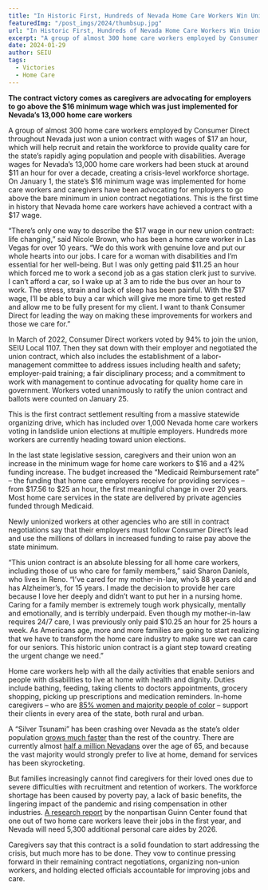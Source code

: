 ```yaml
---
title: "In Historic First, Hundreds of Nevada Home Care Workers Win Union Contract with $17 an Hour, a Major Leap Forward for Quality Care"
featuredImg: "/post_imgs/2024/thumbsup.jpg"
url: "In Historic First, Hundreds of Nevada Home Care Workers Win Union Contract with $17 an Hour, a Major Leap Forward for Quality Care"
excerpt: "A group of almost 300 home care workers employed by Consumer Direct throughout Nevada just won a union contract with wages of $17 an hour, which will help recruit and retain the workforce to provide quality care for the state’s rapidly aging population and people with disabilities."
date: 2024-01-29
author: SEIU
tags:
  - Victories
  - Home Care
---
```


**The contract victory comes as caregivers are advocating for employers to go above the $16 minimum wage which was just implemented for Nevada’s 13,000 home care workers**

A group of almost 300 home care workers employed by Consumer Direct throughout Nevada just won a union contract with wages of $17 an hour, which will help recruit and retain the workforce to provide quality care for the state’s rapidly aging population and people with disabilities. Average wages for Nevada’s 13,000 home care workers had been stuck at around $11 an hour for over a decade, creating a crisis-level workforce shortage. On January 1, the state’s $16 minimum wage was implemented for home care workers and caregivers have been advocating for employers to go above the bare minimum in union contract negotiations. This is the first time in history that Nevada home care workers have achieved a contract with a $17 wage.

“There’s only one way to describe the $17 wage in our new union contract: life changing,” said Nicole Brown, who has been a home care worker in Las Vegas for over 10 years. “We do this work with genuine love and put our whole hearts into our jobs. I care for a woman with disabilities and I’m essential for her well-being. But I was only getting paid $11.25 an hour which forced me to work a second job as a gas station clerk just to survive. I can’t afford a car, so I wake up at 3 am to ride the bus over an hour to work. The stress, strain and lack of sleep has been painful. With the $17 wage, I’ll be able to buy a car which will give me more time to get rested and allow me to be fully present for my client. I want to thank Consumer Direct for leading the way on making these improvements for workers and those we care for.”

In March of 2022, Consumer Direct workers voted by 94% to join the union, SEIU Local 1107. Then they sat down with their employer and negotiated the union contract, which also includes the establishment of a labor-management committee to address issues including health and safety; employer-paid training; a fair disciplinary process; and a commitment to work with management to continue advocating for quality home care in government. Workers voted unanimously to ratify the union contract and ballots were counted on January 25.

This is the first contract settlement resulting from a massive statewide organizing drive, which has included over 1,000 Nevada home care workers voting in landslide union elections at multiple employers. Hundreds more workers are currently heading toward union elections.

In the last state legislative session, caregivers and their union won an increase in the minimum wage for home care workers to $16 and a 42% funding increase. The budget increased the “Medicaid Reimbursement rate” – the funding that home care employers receive for providing services – from $17.56 to $25 an hour, the first meaningful change in over 20 years. Most home care services in the state are delivered by private agencies funded through Medicaid.

Newly unionized workers at other agencies who are still in contract negotiations say that their employers must follow Consumer Direct’s lead and use the millions of dollars in increased funding to raise pay above the state minimum.

“This union contract is an absolute blessing for all home care workers, including those of us who care for family members,” said Sharon Daniels, who lives in Reno. “I’ve cared for my mother-in-law, who’s 88 years old and has Alzheimer’s, for 15 years. I made the decision to provide her care because I love her deeply and didn’t want to put her in a nursing home. Caring for a family member is extremely tough work physically, mentally and emotionally, and is terribly underpaid. Even though my mother-in-law requires 24/7 care, I was previously only paid $10.25 an hour for 25 hours a week. As Americans age, more and more families are going to start realizing that we have to transform the home care industry to make sure we can care for our seniors. This historic union contract is a giant step toward creating the urgent change we need.”

Home care workers help with all the daily activities that enable seniors and people with disabilities to live at home with health and dignity. Duties include bathing, feeding, taking clients to doctors appointments, grocery shopping, picking up prescriptions and medication reminders. In-home caregivers – who are [85% women and majority people of color](https://www.phinational.org/policy-research/workforce-data-center/) – support their clients in every area of the state, both rural and urban.

A “Silver Tsunami” has been crashing over Nevada as the state’s older population [grows much faster](https://www.reviewjournal.com/local/local-nevada/nevada-growing-older-more-diverse-census-data-shows-1691182/) than the rest of the country. There are currently almost [half a million Nevadans](https://adsd.nv.gov/uploadedFiles/adsdnvgov/content/About/Reports2/Elders_Count_2023-Final.pdf) over the age of 65, and because the vast majority would strongly prefer to live at home, demand for services has been skyrocketing.

But families increasingly cannot find caregivers for their loved ones due to severe difficulties with recruitment and retention of workers. The workforce shortage has been caused by poverty pay, a lack of basic benefits, the lingering impact of the pandemic and rising compensation in other industries. [A research report](https://guinncenter.org/wp-content/uploads/2020/09/Guinn-Center-Helping-Hands-Ex-Summary.pdf) by the nonpartisan Guinn Center found that one out of two home care workers leave their jobs in the first year, and Nevada will need 5,300 additional personal care aides by 2026.

Caregivers say that this contract is a solid foundation to start addressing the crisis, but much more has to be done. They vow to continue pressing forward in their remaining contract negotiations, organizing non-union workers, and holding elected officials accountable for improving jobs and care.

